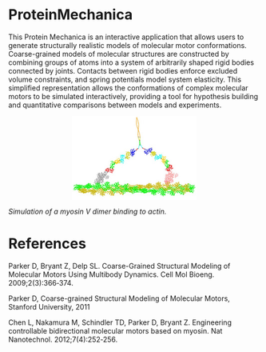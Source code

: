 # ProteinMechanica
This Protein Mechanica is an interactive application that allows users to generate structurally realistic models of molecular motor conformations. Coarse-grained models of molecular structures are constructed by combining groups of atoms into a system of arbitrarily shaped rigid bodies connected by joints. Contacts between rigid bodies enforce excluded volume constraints, and spring potentials model system elasticity. This simplified representation allows the conformations of complex molecular motors to be simulated interactively, providing a tool for hypothesis building and quantitative comparisons between models and experiments.


<img style="margin:0px auto;display:block" src="images/myosin5.jpg" />

*Simulation of a myosin V dimer binding to actin.*



# References
Parker D, Bryant Z, Delp SL. Coarse-Grained Structural Modeling of Molecular Motors Using Multibody Dynamics. Cell Mol Bioeng. 2009;2(3):366‐374. 

Parker D, Coarse-grained Structural Modeling of Molecular Motors, Stanford University, 2011

Chen L, Nakamura M, Schindler TD, Parker D, Bryant Z. Engineering controllable bidirectional molecular motors based on myosin. Nat Nanotechnol. 2012;7(4):252‐256.

